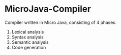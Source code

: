 # MicroJava-Compiler
Compiler written in Micro Java, consisting of 4 phases.
1) Lexical analysis 
2) Syntax analysis
3) Semantic analysis
4) Code generation
